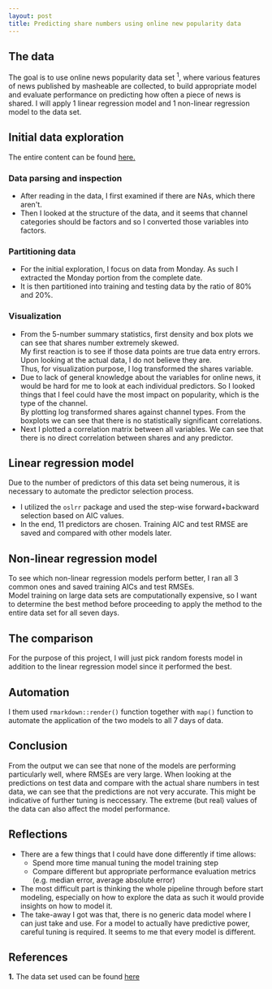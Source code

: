 ```yaml
---
layout: post
title: Predicting share numbers using online new popularity data
---
```

## The data
The goal is to use online news popularity data set <sup>1</sup>, where various features of news published by masheable are collected, to build appropriate model and evaluate performance on predicting how often a piece of news is shared. I will apply 1 linear regression model and 1 non-linear regression model to the data set.    

## Initial data exploration
The entire content can be found [here.](https://github.com/yz201906/SST558_project2)

### Data parsing and inspection
* After reading in the data, I first examined if there are NAs, which there aren't.  
* Then I looked at the structure of the data, and it seems that channel categories should be factors and so I converted those variables into factors.  

### Partitioning data
* For the initial exploration, I focus on data from Monday. As such I extracted the Monday portion from the complete date.  
* It is then partitioned into training and testing data by the ratio of 80% and 20%.  

### Visualization
* From the 5-number summary statistics, first density and box plots we can see that shares number extremely skewed.  
My first reaction is to see if those data points are true data entry errors. Upon looking at the actual data, I do not believe they are.  
Thus, for visualization purpose, I log transformed the shares variable.  
* Due to lack of general knowledge about the variables for online news, it would be hard for me to look at each individual predictors. So I looked things that I feel could have the most impact on popularity, which is the type of the channel.  
By plotting log transformed shares against channel types. From the boxplots we can see that there is no statistically significant correlations.  
* Next I plotted a correlation matrix between all variables. We can see that there is no direct correlation between shares and any predictor.  

## Linear regression model
Due to the number of predictors of this data set being numerous, it is necessary to automate the predictor selection process.  
* I utilized the `oslrr` package and used the step-wise forward+backward selection based on AIC values.  
* In the end, 11 predictors are chosen. Training AIC and test RMSE are saved and compared with other models later.  

## Non-linear regression model
To see which non-linear regression models perform better, I ran all 3 common ones and saved training AICs and test RMSEs.  
Model training on large data sets are computationally expensive, so I want to determine the best method before proceeding to apply the method to the entire data set for all seven days.  

## The comparison
For the purpose of this project, I will just pick random forests model in addition to the linear regression model since it performed the best.  

## Automation
I them used `rmarkdown::render()` function together with `map()` function to automate the application of the two models to all 7 days of data.  

## Conclusion
From the output we can see that none of the models are performing particularly well, where RMSEs are very large. When looking at the predictions on test data and compare with the actual share numbers in test data, we can see that the predictions are not very accurate.  This might be indicative of further tuning is neccessary. The extreme (but real) values of the data can also affect the model performance.  

## Reflections
* There are a few things that I could have done differently if time allows:  
  * Spend more time manual tuning the model training step  
  * Compare different but appropriate performance evaluation metrics (e.g. median error, average absolute error)  
* The most difficult part is thinking the whole pipeline through before start modeling, especially on how to explore the data as such it would provide insights on how to model it.  
* The take-away I got was that, there is no generic data model where I can just take and use. For a model to actually have predictive power, careful tuning is required. It seems to me that every model is different.  

## References
**1.** The data set used can be found [here](https://archive.ics.uci.edu/ml/datasets/Online+News+Popularity)
